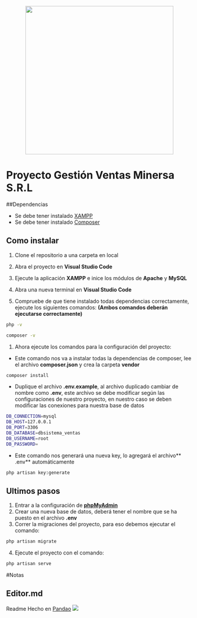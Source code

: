 <p align="center"><a href="https://laravel.com" target="_blank"><img src="https://raw.githubusercontent.com/laravel/art/master/logo-lockup/5%20SVG/2%20CMYK/1%20Full%20Color/laravel-logolockup-cmyk-red.svg" width="400"></a></p>

# Proyecto Gestión Ventas Minersa S.R.L

##Dependencias
- Se debe tener instalado [XAMPP](https://www.apachefriends.org/es/download.html "XAMPP")
- Se debe tener instalado [Composer](https://getcomposer.org/download/ "Composer")

## Como instalar
1. Clone el repositorio a una carpeta en local

1. Abra el proyecto en **Visual Studio Code**

1. Ejecute la aplicación **XAMPP** e inice los módulos de **Apache** y **MySQL**

1. Abra una nueva terminal en **Visual Studio Code**

1. Compruebe de que tiene instalado todas dependencias correctamente, ejecute los siguientes comandos: **(Ambos comandos deberán ejecutarse correctamente)**
```bash
php -v
```
```bash
composer -v
```

1. Ahora ejecute los comandos para la configuración del proyecto:

- Este comando nos va a instalar todas la dependencias de composer, lee el archivo **composer.json** y crea la carpeta **vendor**
```bash
composer install
```
- Duplique el archivo **.env.example**, al archivo duplicado cambiar de nombre como **.env**, este archivo se debe modificar según las configuraciones de nuestro proyecto, en nuestro caso se deben modificar las conexiones para nuestra base de datos
```bash
DB_CONNECTION=mysql
DB_HOST=127.0.0.1
DB_PORT=3306
DB_DATABASE=dbsistema_ventas 
DB_USERNAME=root
DB_PASSWORD=
```
- Este comando nos generará una nueva key, lo agregará el archivo** .env** automáticamente
```bash
php artisan key:generate 
```
## Ultimos pasos
1. Entrar a la configuración de **[phpMyAdmin](http://localhost/phpmyadmin/ "phpMyAdmin")**
2. Crear una nueva base de datos, deberá tener el nombre que se ha puesto en el archivo **.env**
3. Correr la migraciones del proyecto, para eso debemos ejecutar el comando:
```bash
php artisan migrate
```
4. Ejecute el proyecto con el comando:
```bash
php artisan serve
```

#Notas
## Editor.md
Readme Hecho en [Pandao](https://pandao.github.io/editor.md/en.html "Pandao")
![](https://pandao.github.io/editor.md/images/logos/editormd-logo-180x180.png)
